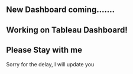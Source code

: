 ## New Dashboard coming.......

## Working on Tableau Dashboard!

## Please Stay with me

Sorry for the delay, I will update you
